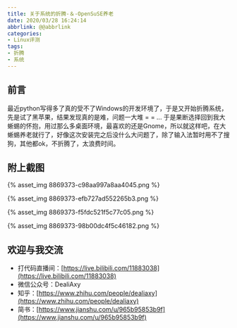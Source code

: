 ```yaml
---
title: 关于系统的折腾-＆-OpenSuSE养老
date: 2020/03/28 16:24:14
abbrlink: @@abbrlink
categories:
- Linux评测
tags:
- 折腾
- 系统
---
```

## 前言
最近python写得多了真的受不了Windows的开发环境了，于是又开始折腾系统，先是试了黑苹果，结果发现真的是难，问题一大堆 = = ... 
于是果断选择回到我大蜥蜴的怀抱，用过那么多桌面环境，最喜欢的还是Gnome，所以就这样吧，在大蜥蜴养老就行了，好像这次安装完之后没什么大问题了，除了输入法暂时用不了搜狗，其他都ok，不折腾了，太浪费时间。


## 附上截图

{% asset_img 8869373-c98aa997a8aa4045.png %}


{% asset_img 8869373-efb727ad552265b3.png %}


{% asset_img 8869373-f5fdc521f5c77c05.png %}

{% asset_img 8869373-98b00dc4f5c46182.png %}

## 欢迎与我交流
- 打代码直播间：[https://live.bilibili.com/11883038](https://live.bilibili.com/11883038)
- 微信公众号：DealiAxy
- 知乎：[https://www.zhihu.com/people/dealiaxy](https://www.zhihu.com/people/dealiaxy)
- 简书：[https://www.jianshu.com/u/965b95853b9f](https://www.jianshu.com/u/965b95853b9f)
